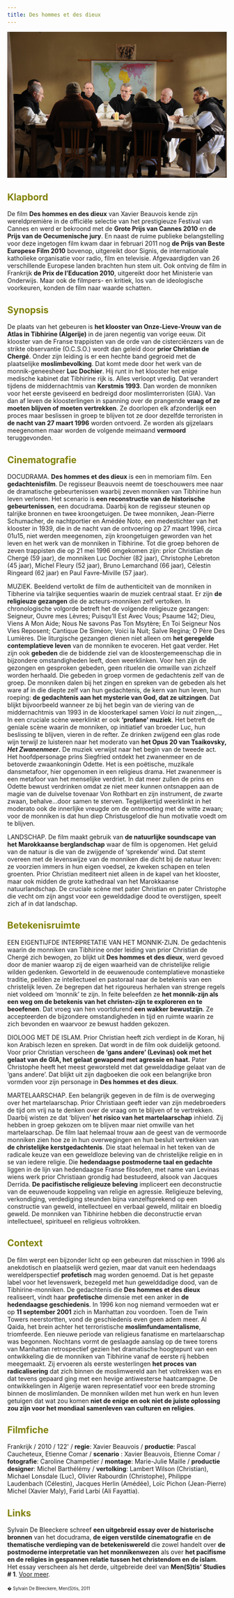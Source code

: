 ```yaml
---
title: Des hommes et des dieux
---
```

<center>
<img src="hommes.jpg" >
</center>

<a name="KLA"></a>

## <font color="#808000">**Klapbord**</font>

De film **Des hommes en des dieux** van Xavier Beauvois kende zijn wereldpremière in de officiële selectie van het prestigieuze Festival van Cannes en werd er bekroond met de **Grote Prijs van Cannes 2010** en **de Prijs van de Oecumenische jury**. En naast de ruime publieke belangstelling voor deze ingetogen film kwam daar in februari 2011 nog **de Prijs van Beste Europese Film 2010** bovenop, uitgereikt door Signis, de internationale katholieke organisatie voor radio, film en televisie. Afgevaardigden van 26 verschillende Europese landen brachten hun stem uit. Ook ontving de film in Frankrijk **de Prix de l’Education 2010**, uitgereikt door het Ministerie van Onderwijs. Maar ook de filmpers- en kritiek, los van de ideologische voorkeuren, konden de film naar waarde schatten.

<a name="SYN"></a>

## <font color="#808000">**Synopsis**</font>

De plaats van het gebeuren is **het klooster van Onze-Lieve-Vrouw van de Atlas in Tibhirine (Algerije)** in de jaren negentig van vorige eeuw. Dit klooster van de Franse trappisten van de orde van de cisterciënzers van de strikte observantie (O.C.S.O.) wordt dan geleid door **prior Christian de Chergé**. Onder zijn leiding is er een hechte band gegroeid met de plaatselijke **moslimbevolking**. Dat komt mede door het werk van de monnik-geneesheer **Luc Dochier**. Hij runt in het klooster het enige medische kabinet dat Tibhirine rijk is. Alles verloopt vredig. Dat verandert tijdens de middernachtmis van **Kerstmis 1993**. Dan worden de monniken voor het eerste geviseerd en bedreigd door moslimterroristen (GIA). Van dan af leven de kloosterlingen in spanning over de prangende **vraag of ze moeten blijven of moeten vertrekken**. Ze doorlopen elk afzonderlijk een proces maar beslissen in groep te blijven tot ze door dezelfde terroristen in **de nacht van 27 maart 1996** worden ontvoerd. Ze worden als gijzelaars meegenomen maar worden de volgende meimaand **vermoord** teruggevonden.

<a name="CIN"></a>

## <font color="#808000">**Cinematografie**</font>

<span class="menstis">DOCUDRAMA</span>. **Des hommes et des dieux**  is een in memoriam film. Een **gedachtenisfilm**. De regisseur Beauvois neemt de toeschouwers mee naar de dramatische gebeurtenissen waarbij zeven monniken van Tibhirine hun leven verloren. Het scenario is **een reconstructie van de historische gebeurtenissen**, een docudrama. Daarbij kon de regisseur steunen op talrijke bronnen en twee kroongetuigen. De twee monniken, Jean-Pierre Schumacher, de nachtportier en Amédée Noto, een medestichter van het klooster in 1939, die in de nacht van de ontvoering op 27 maart 1996, circa 01u15, niet werden meegenomen, zijn kroongetuigen geworden van het leven en het werk van de monniken in Tibhirine. Tot die groep behoren de zeven trappisten die op 21 mei 1996 omgekomen zijn:  prior Christian de Chergé (59 jaar), de monniken Luc Dochier (82 jaar), Christophe Lebreton (45 jaar), Michel Fleury (52 jaar), Bruno Lemarchand (66 jaar), Célestin Ringeard (62 jaar) en Paul Favre-Miville (57 jaar).

<span class="menstis">MUZIEK</span>. Beeldend vertolkt de film de authenticiteit van de monniken in Tibherine via talrijke sequenties waarin de muziek centraal staat.  Er zijn **de religieuze gezangen** die de acteurs-monniken zelf vertolken. In chronologische volgorde betreft het de volgende religieuze gezangen: Seigneur, Ouvre mes Lèvres; Puisqu’Il Est Avec Vous; Psaume 142; Dieu, Viens A Mon Aide; Nous Ne savons Pas Ton Msytère; En Toi Seigneur Nos Vies Reposent; Cantique De Siméon; Voici la Nuit; Salve Regina; O Père Des Lumières. Die liturgische gezangen dienen niet alleen om **het geregelde contemplatieve leven** van de monniken te evoceren. Het gaat verder. Het zijn ook **gebeden** die de biddende ziel van de kloostergemeenschap die in bijzondere omstandigheden leeft, doen weerklinken. Voor hen zijn de gezongen en gesproken gebeden, geen rituelen die omwille van zichzelf worden herhaald. Die gebeden in groep vormen de gedachtenis zelf van de groep. De monniken dalen bij het zingen en spreken van de gebeden als het ware af in die diepte zelf van hun gedachtenis, de kern van hun leven, hun roeping: **de gedachtenis aan het mysterie van God, dat ze uitzingen**. Dat blijkt bijvoorbeeld wanneer ze bij het begin van de viering van de middernachtmis van 1993 in de kloosterkapel samen _Voici la nuit_ zingen_._ In een cruciale scène weerklinkt er ook **‘profane’ muziek**. Het betreft de geniale scène waarin de monniken, op initiatief van broeder Luc, hun beslissing te blijven, vieren in de refter. Ze drinken zwijgend een glas rode wijn terwijl ze luisteren naar het moderato van **het Opus 20 van Tsaikovsky, _Het Zwanenmeer_.** De muziek verwijst naar het begin van de tweede act. Het hoofdpersonage prins Siegfried ontdekt het zwanenmeer en de betoverde zwaankoningin  Odette. Het is een poëtische, muzikale dansmetafoor, hier opgenomen in een religieus drama. Het zwanenmeer is een metafoor van het menselijke verdriet. In dat meer zullen de prins en Odette bewust verdrinken omdat ze niet meer kunnen ontsnappen aan de magie van de duivelse tovenaar Von Rothbart en zijn instrument, de zwarte zwaan, behalve…door samen te sterven. Tegelijkertijd weerklinkt in het moderato ook de innerlijke vreugde om de ontmoeting met de witte zwaan; voor de monniken is dat hun diep Christusgeloof die hun motivatie voedt om te blijven.

<span class="menstis">LANDSCHAP</span>. De film maakt gebruik van **de natuurlijke soundscape van het Marokkaanse berglandschap** waar de film is opgenomen. Het geluid van de natuur is die van de zwijgende of ‘sprekende’ wind. Dat stemt overeen met de levenswijze van de monniken die dicht bij de natuur leven: ze voorzien immers in hun eigen voedsel, ze kweken schapen en telen groenten. Prior Christian mediteert niet alleen in de kapel van het klooster, maar ook midden de grote kathedraal van het  Marokkaanse natuurlandschap. De cruciale scène met pater Christian en pater Christophe die vecht om zijn angst voor een gewelddadige dood te overstijgen, speelt zich af in dat landschap.

<a name="BET"></a>

## <font color="#808000">**Betekenisruimte**</font>

<span class="menstis">EEN EIGENTIJFDE INTERPRETATIE VAN HET MONNIK-ZIJN.</span> De gedachtenis waarin de monniken van Tibhirine onder leiding van prior Christian de Chergé zich bewogen, zo blijkt uit **Des hommes et des dieux**, werd gevoed door de manier waarop zij de eigen waarheid van de christelijke religie wilden gedenken. Geworteld in de eeuwenoude contemplatieve monastieke traditie, peilden ze intellectueel en pastoraal naar de betekenis van een christelijk leven. Ze begrepen dat het rigoureus herhalen van strenge regels niet voldeed om ‘monnik’ te zijn. In feite beleefden ze **het monnik-zijn als een weg om de betekenis van het christen-zijn te exploreren en te beoefenen**. Dat vroeg van hen voortdurend **een wakker bewustzijn**. Ze accepteerden de bijzondere omstandigheden in tijd en ruimte waarin ze zich bevonden en waarvoor ze bewust hadden gekozen.

<span class="menstis">DIOLOOG MET DE ISLAM</span>. Prior Christian heeft zich verdiept in de Koran, hij kon Arabisch lezen en spreken. Dat wordt in de film ook duidelijk getoond. Voor prior Christian verscheen **de ‘gans andere’ (Levinas) ook met het gelaat van de GIA, het gelaat gewapend met agressie en haat.** Pater Christophe heeft het meest geworsteld met dat gewelddadige gelaat van de ‘gans andere’. Dat blijkt uit zijn dagboeken die ook een belangrijke bron vormden voor zijn personage in **Des hommes et des dieux**.

<span class="menstis">MARTELAARSCHAP</span>. Een belangrijk gegeven in de film is de overweging over het martelaarschap. Prior Christiaan geeft ieder van zijn medebroeders de tijd om vrij na te denken over de vraag om te blijven of te vertrekken. Daarbij wisten ze dat ‘blijven’ **het risico van het martelaarschap** inhield. Zij hebben in groep gekozen om te blijven maar niet omwille van het martelaarschap. De film laat helemaal trouw aan de geest van de vermoorde monniken zien hoe ze in hun overwegingen en hun besluit vertrekken van **de christelijke kerstgedachtenis**. Die staat helemaal in het teken van de radicale keuze van een geweldloze beleving van de christelijke religie en in se van iedere religie. Die  **hedendaagse postmoderne taal en gedachte** liggen in de lijn van hedendaagse Franse filosofen, met name van Levinas wiens werk prior Christiaan grondig had bestudeerd, alsook van Jacques Derrida. **De pacifistische religieuze beleving** impliceert een deconstructie van de eeuwenoude koppeling van religie en agressie. Religieuze beleving, verkondiging, verdediging steunden bijna vanzelfsprekend op een constructie van geweld, intellectueel en verbaal geweld, militair en bloedig geweld. De monniken van Tibhirine hebben die deconstructie ervan intellectueel, spiritueel en religieus voltrokken.  <a name="CON"></a>

## <font color="#808000">**Context**</font>

De film werpt een bijzonder licht op een gebeuren dat misschien in 1996 als anekdotisch en plaatselijk werd gezien, maar dat vanuit een hedendaags wereldperspectief **profetisch** mag worden genoemd. Dat is het gepaste label voor het levenswerk, bezegeld met hun gewelddadige dood, van de Tibhirine-monniken. De gedachtenis die **Des hommes et des dieux** realiseert, vindt haar **profetische** dimensie met een anker in **de hedendaagse geschiedenis**. In 1996 kon nog niemand vermoeden wat er op **11 september 2001** zich in Manhattan zou voordoen. Toen de Twin Towers neerstortten, vond de geschiedenis even geen adem meer. Al Qaida, het brein achter het terroristische **moslimfundamentalisme**, triomfeerde. Een nieuwe periode van religieus fanatisme en martelaarschap was begonnen. Nochtans vormt de geslaagde aanslag op de twee torens van Manhattan retrospectief gezien het dramatische hoogtepunt van een ontwikkeling die de monniken van Tibhirine vanaf de eerste rij hebben meegemaakt. Zij ervoeren als eerste westerlingen **het proces van radicalisering** dat zich binnen de moslimwereld aan het voltrekken was en dat tevens gepaard ging met een hevige antiwesterse haatcampagne. De ontwikkelingen in Algerije waren representatief voor een brede stroming binnen de moslimlanden. De monniken wilden met hun werk en hun leven getuigen dat wat zou komen **niet de enige en ook niet de juiste oplossing zou zijn voor het mondiaal samenleven van culturen en religies**.

<a name="FIL"></a>

## <font color="#808000">**Filmfiche**</font>

Frankrijk / 2010 / 122' / **regie**: Xavier Beauvois / **productie**: Pascal Caucheteux, Etienne Comar / **scenario** : Xavier Beauvois, Etienne Comar / **fotografie**: Caroline Champetier / **montage**: Marie-Julie Maille /  **productie designer**: Michel Barthélémy / **vertolking**: Lambert Wilson (Christian), Michael Lonsdale (Luc), Olivier Rabourdin (Christophe), Philippe Laudenbach (Célestin), Jacques Herlin (Amédée), Loïc Pichon  (Jean-Pierre) Michel (Xavier Maly), Farid Larbi (Ali Fayattia).

<a name="LIN"></a>

## <font color="#808000">**Links**</font>

Sylvain De Bleeckere schreef **een uitgebreid essay over de historische bronnen** van het docudrama, **de eigen verstilde cinematografie** en **de thematische verdieping van de betekeniswereld** die zowel handelt over **de postmoderne interpretatie van het monnikenwezen** als over **het pacifisme en de religies in gespannen relatie tussen het christendom en de islam**. Het essay verscheen als het derde, uitgebreide deel van **Men(S)tis’ Studies # 1**. [Voor meer](../blog/index.html).

<font size="-2">� Sylvain De Bleeckere, Men(S)tis, 2011</font>
